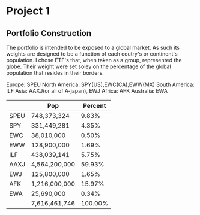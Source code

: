 # Project 1

## Portfolio Construction
The portfolio is intended to be exposed to a global market. As such its weights are designed to be a function of each coutry's or continent's population.
I chose ETF's that, when taken as a group, represented the globe.
Their weight were set soley on the percentage of the global population that resides in their borders.

Europe: SPEU
North America: SPY(US),EWC(CA),EWW(MX)
South America: ILF
Asia: AAXJ(or all of A-japan), EWJ
Africa: AFK
Australia: EWA

|      | Pop           | Percent |
|------|---------------|---------|
| SPEU | 748,373,324   | 9.83%   |
| SPY  | 331,449,281   | 4.35%   |
| EWC  | 38,010,000    | 0.50%   |
| EWW  | 128,900,000   | 1.69%   |
| ILF  | 438,039,141   | 5.75%   |
| AAXJ | 4,564,200,000 | 59.93%  |
| EWJ  | 125,800,000   | 1.65%   |
| AFK  | 1,216,000,000 | 15.97%  |
| EWA  | 25,690,000    | 0.34%   |
|      | 7,616,461,746 | 100.00% |
